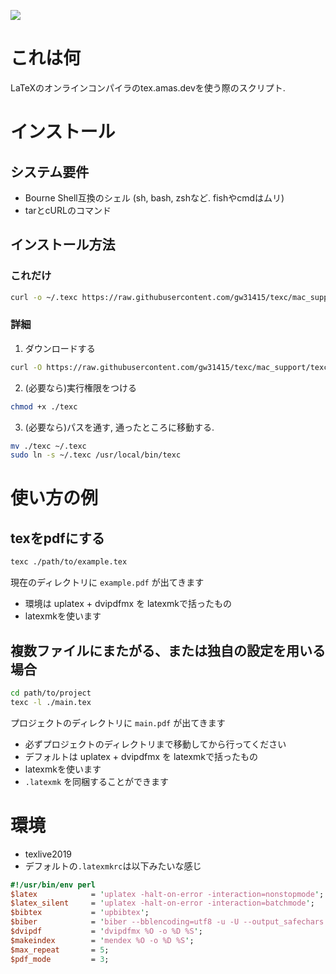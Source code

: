 <a href="https://asciinema.org/a/2z2ddsoonJZQW3gjGyFFL9VhK" target="_blank"><img src="https://asciinema.org/a/2z2ddsoonJZQW3gjGyFFL9VhK.svg" /></a>
# これは何
LaTeXのオンラインコンパイラのtex.amas.devを使う際のスクリプト.
# インストール
## システム要件
* Bourne Shell互換のシェル (sh, bash, zshなど. fishやcmdはムリ)
* tarとcURLのコマンド
## インストール方法
### これだけ
``` bash
curl -o ~/.texc https://raw.githubusercontent.com/gw31415/texc/mac_support/texc ; chmod +x ~/.texc ; sudo ln -s ~/.texc /usr/local/bin/texc
```

### 詳細
1. ダウンロードする
``` bash
curl -O https://raw.githubusercontent.com/gw31415/texc/mac_support/texc
```
2. (必要なら)実行権限をつける
``` bash
chmod +x ./texc
```
3. (必要なら)パスを通す, 通ったところに移動する.
``` bash
mv ./texc ~/.texc
sudo ln -s ~/.texc /usr/local/bin/texc
```
# 使い方の例
## texをpdfにする
``` bash
texc ./path/to/example.tex
```
現在のディレクトリに `example.pdf` が出てきます
* 環境は uplatex + dvipdfmx を latexmkで括ったもの
* latexmkを使います
## 複数ファイルにまたがる、または独自の設定を用いる場合
``` bash
cd path/to/project
texc -l ./main.tex
```
プロジェクトのディレクトリに `main.pdf` が出てきます
* 必ずプロジェクトのディレクトリまで移動してから行ってください
* デフォルトは uplatex + dvipdfmx を latexmkで括ったもの
* latexmkを使います
* `.latexmk` を同梱することができます
# 環境
* texlive2019
* デフォルトの`.latexmkrc`は以下みたいな感じ
``` perl
#!/usr/bin/env perl
$latex            = 'uplatex -halt-on-error -interaction=nonstopmode';
$latex_silent     = 'uplatex -halt-on-error -interaction=batchmode';
$bibtex           = 'upbibtex';
$biber            = 'biber --bblencoding=utf8 -u -U --output_safechars';
$dvipdf           = 'dvipdfmx %O -o %D %S';
$makeindex        = 'mendex %O -o %D %S';
$max_repeat       = 5;
$pdf_mode         = 3;
```
